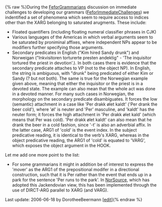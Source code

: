{% raw %}During the [FeforGrammarians](https://delph-in.github.io/docs/summits/FeforGrammarians) discussion on immediate
challenges to developing our grammars
([FeforImmediateChallenges](https://delph-in.github.io/docs/summits/FeforImmediateChallenges)) we indentified a
set of phenomena which seem to require access to indices other than the
XARG belonging to saturated arugments. These include:

- Floated quantifiers (including floating numeral classifier phrases
in CJK)
- Various languages of the Americas in which verbal arguments seem to
be saturated by proniminal affixes, where independent NPs appear to
be modifiers further specifying those arguments.
- Secondary predicates in English ("Kim hired Sandy drunk") and
Norweigan ("Inkvisitoren torturerte presten andektig" - 'The
inquisitor tortured the priest in devotion'.). In both cases there
is evidence that the secondary predicate attaches to VP (not to the
object NP). In English, the string is ambiguous, with "drunk" being
predicated of either Kim or Sandy (? but not both). The same is true
for the Norwegian example given above, meaning that either the
inquisitor or the priest is in a devoted state. The example can also
mean that the whole act was done in a devoted manner. For many such
cases in Norwegian, the morphology on the secondary predicate
disambiguates. It forces the low (semantic) attachment in a case
like 'Per drakk ølet kaldt' ('Per drank the beer cold'), where 'øl'
is neuter and 'Per' masculine, and 'kaldt' has the neuter form; it
forces the high attachment in 'Per drakk ølet kald' (which means
that Per was cold). 'Per drakk ølet kaldt' can also mean that he
drank the beer in a cold fashion, since '-t' is also an adverbial
affix. In the latter case, ARG1 of 'cold' is the event index. In the
subject predicative reading, it is identical to the verb's XARG,
whereas in the object predicative reading, the ARG1 of 'cold' is
equated to 'VARG', which exposes the object argument in the HOOK.

Let me add one more point to the list:

- For some grammarians it might in addition be of interest to express
the 'mover' as the ARG1 of the prepositional modifer in a
directional construction, such that it is Per rather than the event
that ends up in a park for the sentence 'Per runs to the park'. In
[NorSource](/NorSource), which has adopted this Jackendovian view,
this has been implemented through the use of DIRCT-ARG parallel to
XARG (and VARG).

Last update: 2006-06-18 by DorotheeBeermann [[edit](https://github.com/delph-in/docs/wiki/FeforIndexAccess/_edit)]{% endraw %}